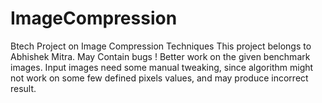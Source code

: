 # ImageCompression
Btech Project on Image Compression Techniques
This project belongs to Abhishek Mitra.
May Contain bugs !
Better work on the given benchmark images.
Input images need some manual tweaking, since algorithm might not work on some few defined pixels values, and may produce incorrect result.
